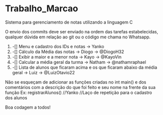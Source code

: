 # Trabalho_Marcao
Sistema para gerenciamento de notas utilizando a linguagem C

O envio dos commits deve ser enviado na ordem das tarefas estabelecidas, qualquer dúvida em relação ao git ou o código me chama no Whatsapp.

1. -[] Menu e cadastro dos IDs e notas -> Yanko
2. -[] Cálculo da Média das notas -> Diogo -> @DiogoH32
3. -[] Exibir a maior e a menor nota -> Kayo -> @KayoVin
4. -[] Calcular a média geral da turma -> Natham -> @nathamraphael
5. -[] Lista de alunos que ficaram acima e os que ficaram abaixo da média geral -> Luiz -> @LuizOtavio22

Não se esqueçam de adicionar as funções criadas no int main() e dos comentários com a descrição do que foi feito e seu nome na frente da sua função
Ex: registrarAlunos() //Yanko
//Laço de repetição para o cadastro dos alunos

Boa codagem a todos!
